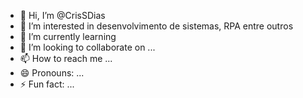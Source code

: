 - 👋 Hi, I’m @CrisSDias
- 👀 I’m interested in desenvolvimento de sistemas, RPA entre outros
- 🌱 I’m currently learning 
- 💞️ I’m looking to collaborate on ...
- 📫 How to reach me ...
- 😄 Pronouns: ...
- ⚡ Fun fact: ...

<!---
CrisSDias/CrisSDias is a ✨ special ✨ repository because its `README.md` (this file) appears on your GitHub profile.
You can click the Preview link to take a look at your changes.
--->
